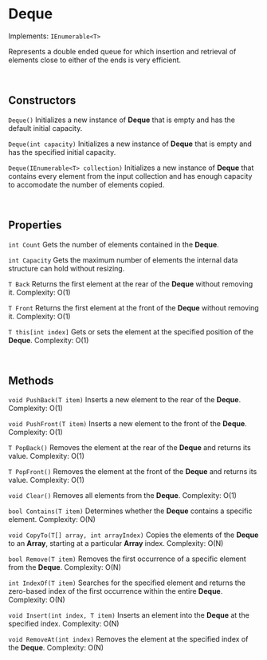 # Deque

Implements: `IEnumerable<T>`

Represents a double ended queue for which insertion and retrieval of elements close to either of the ends is very efficient.

<br>

## Constructors

`Deque()` Initializes a new instance of **Deque<T>** that is empty and has the default initial capacity.

`Deque(int capacity)` Initializes a new instance of **Deque<T>** that is empty and has the specified initial capacity.

`Deque(IEnumerable<T> collection)` Initializes a new instance of **Deque<T>** that contains every element from the input collection and has enough capacity to accomodate the number of elements copied.

<br>

## Properties

`int Count` Gets the number of elements contained in the **Deque<T>**.

`int Capacity` Gets the maximum number of elements the internal data structure can hold without resizing.

`T Back` Returns the first element at the rear of the **Deque<T>** without removing it. Complexity: O(1)

`T Front` Returns the first element at the front of the **Deque<T>** without removing it. Complexity: O(1)

`T this[int index]` Gets or sets the element at the specified position of the **Deque<T>**. Complexity: O(1)

<br>

## Methods

`void PushBack(T item)` Inserts a new element to the rear of the **Deque<T>**. Complexity: O(1)

`void PushFront(T item)` Inserts a new element to the front of the **Deque<T>**. Complexity: O(1)

`T PopBack()` Removes the element at the rear of the **Deque<T>** and returns its value. Complexity: O(1)

`T PopFront()` Removes the element at the front of the **Deque<T>** and returns its value. Complexity: O(1)

`void Clear()` Removes all elements from the **Deque<T>**. Complexity: O(1)

`bool Contains(T item)` Determines whether the **Deque<T>** contains a specific element. Complexity: O(N)

`void CopyTo(T[] array, int arrayIndex)` Copies the elements of the **Deque<T>** to an **Array**, starting at a particular **Array** index. Complexity: O(N)

`bool Remove(T item)` Removes the first occurrence of a specific element from the **Deque<T>**. Complexity: O(N)

`int IndexOf(T item)` Searches for the specified element and returns the zero-based index of the first occurrence within the entire **Deque<T>**. Complexity: O(N)

`void Insert(int index, T item)` Inserts an element into the **Deque<T>** at the specified index. Complexity: O(N)

`void RemoveAt(int index)` Removes the element at the specified index of the **Deque<T>**. Complexity: O(N)
